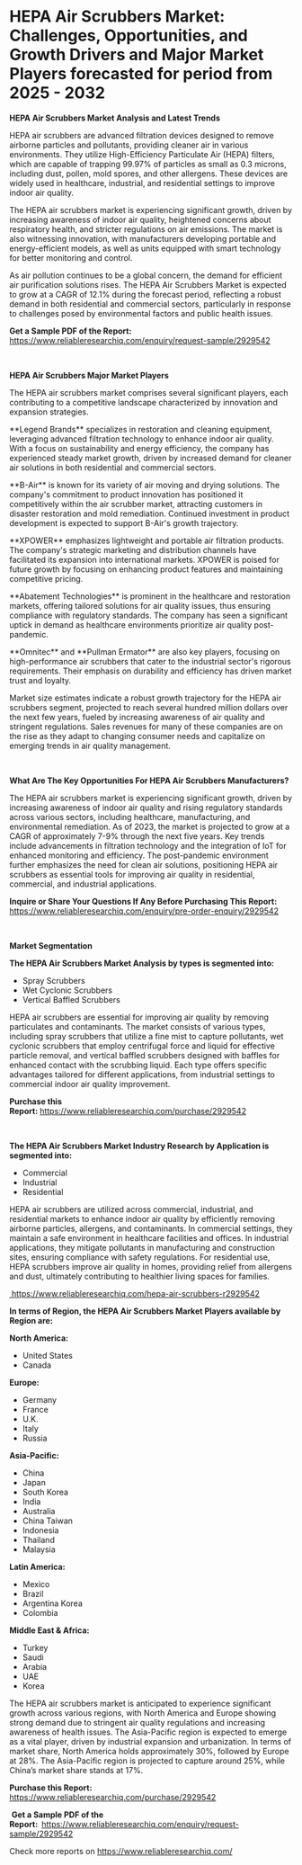 <p><h1>HEPA Air Scrubbers Market: Challenges, Opportunities, and Growth Drivers and Major Market Players forecasted for period from 2025 - 2032</h1></p><p><strong>HEPA Air Scrubbers Market Analysis and Latest Trends</strong></p>
<p><p>HEPA air scrubbers are advanced filtration devices designed to remove airborne particles and pollutants, providing cleaner air in various environments. They utilize High-Efficiency Particulate Air (HEPA) filters, which are capable of trapping 99.97% of particles as small as 0.3 microns, including dust, pollen, mold spores, and other allergens. These devices are widely used in healthcare, industrial, and residential settings to improve indoor air quality.</p><p>The HEPA air scrubbers market is experiencing significant growth, driven by increasing awareness of indoor air quality, heightened concerns about respiratory health, and stricter regulations on air emissions. The market is also witnessing innovation, with manufacturers developing portable and energy-efficient models, as well as units equipped with smart technology for better monitoring and control.</p><p>As air pollution continues to be a global concern, the demand for efficient air purification solutions rises. The HEPA Air Scrubbers Market is expected to grow at a CAGR of 12.1% during the forecast period, reflecting a robust demand in both residential and commercial sectors, particularly in response to challenges posed by environmental factors and public health issues.</p></p>
<p><strong>Get a Sample PDF of the Report:&nbsp;</strong> <a href="https://www.reliableresearchiq.com/enquiry/request-sample/2929542?utm_campaign=3006&utm_medium=2&utm_source=Github&utm_content=ia&utm_term=12032025&utm_id=hepa-air-scrubbers">https://www.reliableresearchiq.com/enquiry/request-sample/2929542</a></p>
<p>&nbsp;</p>
<p><strong>HEPA Air Scrubbers Major Market Players</strong></p>
<p><p>The HEPA air scrubbers market comprises several significant players, each contributing to a competitive landscape characterized by innovation and expansion strategies. </p><p>**Legend Brands** specializes in restoration and cleaning equipment, leveraging advanced filtration technology to enhance indoor air quality. With a focus on sustainability and energy efficiency, the company has experienced steady market growth, driven by increased demand for cleaner air solutions in both residential and commercial sectors.</p><p>**B-Air** is known for its variety of air moving and drying solutions. The company's commitment to product innovation has positioned it competitively within the air scrubber market, attracting customers in disaster restoration and mold remediation. Continued investment in product development is expected to support B-Air's growth trajectory.</p><p>**XPOWER** emphasizes lightweight and portable air filtration products. The company's strategic marketing and distribution channels have facilitated its expansion into international markets. XPOWER is poised for future growth by focusing on enhancing product features and maintaining competitive pricing.</p><p>**Abatement Technologies** is prominent in the healthcare and restoration markets, offering tailored solutions for air quality issues, thus ensuring compliance with regulatory standards. The company has seen a significant uptick in demand as healthcare environments prioritize air quality post-pandemic.</p><p>**Omnitec** and **Pullman Ermator** are also key players, focusing on high-performance air scrubbers that cater to the industrial sector's rigorous requirements. Their emphasis on durability and efficiency has driven market trust and loyalty.</p><p>Market size estimates indicate a robust growth trajectory for the HEPA air scrubbers segment, projected to reach several hundred million dollars over the next few years, fueled by increasing awareness of air quality and stringent regulations. Sales revenues for many of these companies are on the rise as they adapt to changing consumer needs and capitalize on emerging trends in air quality management.</p></p>
<p>&nbsp;</p>
<p><strong>What Are The Key Opportunities For HEPA Air Scrubbers Manufacturers?</strong></p>
<p><p>The HEPA air scrubbers market is experiencing significant growth, driven by increasing awareness of indoor air quality and rising regulatory standards across various sectors, including healthcare, manufacturing, and environmental remediation. As of 2023, the market is projected to grow at a CAGR of approximately 7-9% through the next five years. Key trends include advancements in filtration technology and the integration of IoT for enhanced monitoring and efficiency. The post-pandemic environment further emphasizes the need for clean air solutions, positioning HEPA air scrubbers as essential tools for improving air quality in residential, commercial, and industrial applications.</p></p>
<p><strong>Inquire or Share Your Questions If Any Before Purchasing This Report:</strong> <a href="https://www.reliableresearchiq.com/enquiry/pre-order-enquiry/2929542?utm_campaign=3006&utm_medium=2&utm_source=Github&utm_content=ia&utm_term=12032025&utm_id=hepa-air-scrubbers">https://www.reliableresearchiq.com/enquiry/pre-order-enquiry/2929542</a></p>
<p>&nbsp;</p>
<p><strong>Market Segmentation</strong></p>
<p><strong>The HEPA Air Scrubbers Market Analysis by types is segmented into:</strong></p>
<p><ul><li>Spray Scrubbers</li><li>Wet Cyclonic Scrubbers</li><li>Vertical Baffled Scrubbers</li></ul></p>
<p><p>HEPA air scrubbers are essential for improving air quality by removing particulates and contaminants. The market consists of various types, including spray scrubbers that utilize a fine mist to capture pollutants, wet cyclonic scrubbers that employ centrifugal force and liquid for effective particle removal, and vertical baffled scrubbers designed with baffles for enhanced contact with the scrubbing liquid. Each type offers specific advantages tailored for different applications, from industrial settings to commercial indoor air quality improvement.</p></p>
<p><strong>Purchase this Report:&nbsp;</strong><a href="https://www.reliableresearchiq.com/purchase/2929542?utm_campaign=3006&utm_medium=2&utm_source=Github&utm_content=ia&utm_term=12032025&utm_id=hepa-air-scrubbers">https://www.reliableresearchiq.com/purchase/2929542</a></p>
<p>&nbsp;</p>
<p><strong>The HEPA Air Scrubbers Market Industry Research by Application is segmented into:</strong></p>
<p><ul><li>Commercial</li><li>Industrial</li><li>Residential</li></ul></p>
<p><p>HEPA air scrubbers are utilized across commercial, industrial, and residential markets to enhance indoor air quality by efficiently removing airborne particles, allergens, and contaminants. In commercial settings, they maintain a safe environment in healthcare facilities and offices. In industrial applications, they mitigate pollutants in manufacturing and construction sites, ensuring compliance with safety regulations. For residential use, HEPA scrubbers improve air quality in homes, providing relief from allergens and dust, ultimately contributing to healthier living spaces for families.</p></p>
<p><a href="https://www.reliableresearchiq.com/hepa-air-scrubbers-r2929542?utm_campaign=3006&utm_medium=2&utm_source=Github&utm_content=ia&utm_term=12032025&utm_id=hepa-air-scrubbers">&nbsp;https://www.reliableresearchiq.com/hepa-air-scrubbers-r2929542</a></p>
<p><strong>In terms of Region, the HEPA Air Scrubbers Market Players available by Region are:</strong></p>
<p>
    <p> <strong> North America: </strong>
        <ul>
            <li>United States</li>
            <li>Canada</li>
        </ul>
        </p> 
    <p> <strong> Europe: </strong>
        <ul>
            <li>Germany</li>
            <li>France</li>
            <li>U.K.</li>
            <li>Italy</li>
            <li>Russia</li>
        </ul>
        </p> 
    <p> <strong> Asia-Pacific: </strong>
        <ul>
            <li>China</li>
            <li>Japan</li>
            <li>South Korea</li>
            <li>India</li>
            <li>Australia</li>
            <li>China Taiwan</li>
            <li>Indonesia</li>
            <li>Thailand</li>
            <li>Malaysia</li>
        </ul>
        </p> 
    <p> <strong> Latin America: </strong>
        <ul>
            <li>Mexico</li>
            <li>Brazil</li>
            <li>Argentina Korea</li>
            <li>Colombia</li>
        </ul>
        </p> 
    <p> <strong> Middle East & Africa: </strong>
        <ul>
            <li>Turkey</li>
            <li>Saudi</li>
            <li>Arabia</li>
            <li>UAE</li>
            <li>Korea</li>
        </ul>
    </p>
    </p>
<p><p>The HEPA air scrubbers market is anticipated to experience significant growth across various regions, with North America and Europe showing strong demand due to stringent air quality regulations and increasing awareness of health issues. The Asia-Pacific region is expected to emerge as a vital player, driven by industrial expansion and urbanization. In terms of market share, North America holds approximately 30%, followed by Europe at 28%. The Asia-Pacific region is projected to capture around 25%, while China’s market share stands at 17%.</p></p>
<p><strong>Purchase this Report: </strong><a href="https://www.reliableresearchiq.com/purchase/2929542?utm_campaign=3006&utm_medium=2&utm_source=Github&utm_content=ia&utm_term=12032025&utm_id=hepa-air-scrubbers">https://www.reliableresearchiq.com/purchase/2929542</a></p>
<p>&nbsp;<strong>Get a Sample PDF of the Report:&nbsp;&nbsp;</strong><a href="https://www.reliableresearchiq.com/enquiry/request-sample/2929542?utm_campaign=3006&utm_medium=2&utm_source=Github&utm_content=ia&utm_term=12032025&utm_id=hepa-air-scrubbers">https://www.reliableresearchiq.com/enquiry/request-sample/2929542</a></p>
<p><strong></strong></p>
<p>Check more reports on <a href="https://www.reliableresearchiq.com/?utm_campaign=3006&utm_medium=2&utm_source=Github&utm_content=ia&utm_term=12032025&utm_id=hepa-air-scrubbers">https://www.reliableresearchiq.com/</a></p>